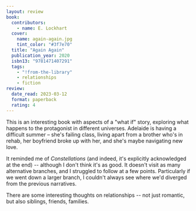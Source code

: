 ```yaml
---
layout: review
book:
  contributors:
    - name: E. Lockhart
  cover:
    name: again-again.jpg
    tint_color: "#3f7e70"
  title: "Again Again"
  publication_year: 2020
  isbn13: "9781471407291"
  tags:
    - "!from-the-library"
    - relationships
    - fiction
review:
  date_read: 2023-03-12
  format: paperback
  rating: 4
---
```


This is an interesting book with aspects of a "what if" story, exploring what happens to the protagonist in different universes.
Adelaide is having a difficult summer – she's failing class, living apart from a brother who's in rehab, her boyfriend broke up with her, and she's maybe navigating new love.

It reminded me of *Constellations* (and indeed, it's explicitly acknowledged at the end) -- although I don't think it's as good.
It doesn't visit as many alternative branches, and I struggled to follow at a few points.
Particularly if we went down a larger branch, I couldn't always see where we'd diverged from the previous narratives.

There are some interesting thoughts on relationships -- not just romantic, but also siblings, friends, families.

